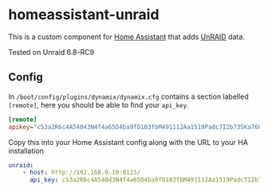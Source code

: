 # homeassistant-unraid

This is a custom component for [Home Assistant](http://home-assistant.io) that adds [UnRAID](http://unraid.net) data.

Tested on Unraid 6.8-RC9

## Config

In `/boot/config/plugins/dynamix/dynamix.cfg` contains a section labelled `[remote]`, here you should be able to find your `api_key`.

```ini
[remote]
apikey="c53a2R6c4A54043N4f4a65D4ba9fO103fbM491112Aa1519Padc7I2b735Ka768eE614d2Ydfbf7"
```

Copy this into your Home Assistant config along with the URL to your HA installation
```yaml
unraid:
    - host: http://192.168.0.10:8123/
      api_key: c53a2R6c4A54043N4f4a65D4ba9fO103fbM491112Aa1519Padc7I2b735Ka768eE614d2Ydfbf7
```
